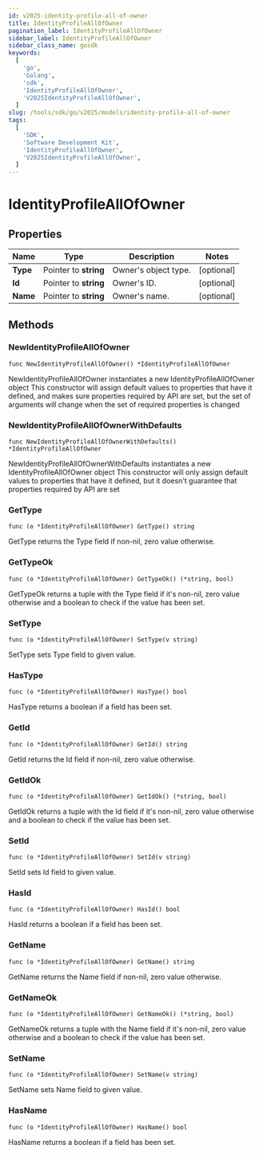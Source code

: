 ```yaml
---
id: v2025-identity-profile-all-of-owner
title: IdentityProfileAllOfOwner
pagination_label: IdentityProfileAllOfOwner
sidebar_label: IdentityProfileAllOfOwner
sidebar_class_name: gosdk
keywords:
  [
    'go',
    'Golang',
    'sdk',
    'IdentityProfileAllOfOwner',
    'V2025IdentityProfileAllOfOwner',
  ]
slug: /tools/sdk/go/v2025/models/identity-profile-all-of-owner
tags:
  [
    'SDK',
    'Software Development Kit',
    'IdentityProfileAllOfOwner',
    'V2025IdentityProfileAllOfOwner',
  ]
---
```


# IdentityProfileAllOfOwner

## Properties

| Name     | Type                  | Description          | Notes      |
| -------- | --------------------- | -------------------- | ---------- |
| **Type** | Pointer to **string** | Owner's object type. | [optional] |
| **Id**   | Pointer to **string** | Owner's ID.          | [optional] |
| **Name** | Pointer to **string** | Owner's name.        | [optional] |

## Methods

### NewIdentityProfileAllOfOwner

`func NewIdentityProfileAllOfOwner() *IdentityProfileAllOfOwner`

NewIdentityProfileAllOfOwner instantiates a new IdentityProfileAllOfOwner object This constructor will assign default values to properties that have it defined, and makes sure properties required by API are set, but the set of arguments will change when the set of required properties is changed

### NewIdentityProfileAllOfOwnerWithDefaults

`func NewIdentityProfileAllOfOwnerWithDefaults() *IdentityProfileAllOfOwner`

NewIdentityProfileAllOfOwnerWithDefaults instantiates a new IdentityProfileAllOfOwner object This constructor will only assign default values to properties that have it defined, but it doesn't guarantee that properties required by API are set

### GetType

`func (o *IdentityProfileAllOfOwner) GetType() string`

GetType returns the Type field if non-nil, zero value otherwise.

### GetTypeOk

`func (o *IdentityProfileAllOfOwner) GetTypeOk() (*string, bool)`

GetTypeOk returns a tuple with the Type field if it's non-nil, zero value otherwise and a boolean to check if the value has been set.

### SetType

`func (o *IdentityProfileAllOfOwner) SetType(v string)`

SetType sets Type field to given value.

### HasType

`func (o *IdentityProfileAllOfOwner) HasType() bool`

HasType returns a boolean if a field has been set.

### GetId

`func (o *IdentityProfileAllOfOwner) GetId() string`

GetId returns the Id field if non-nil, zero value otherwise.

### GetIdOk

`func (o *IdentityProfileAllOfOwner) GetIdOk() (*string, bool)`

GetIdOk returns a tuple with the Id field if it's non-nil, zero value otherwise and a boolean to check if the value has been set.

### SetId

`func (o *IdentityProfileAllOfOwner) SetId(v string)`

SetId sets Id field to given value.

### HasId

`func (o *IdentityProfileAllOfOwner) HasId() bool`

HasId returns a boolean if a field has been set.

### GetName

`func (o *IdentityProfileAllOfOwner) GetName() string`

GetName returns the Name field if non-nil, zero value otherwise.

### GetNameOk

`func (o *IdentityProfileAllOfOwner) GetNameOk() (*string, bool)`

GetNameOk returns a tuple with the Name field if it's non-nil, zero value otherwise and a boolean to check if the value has been set.

### SetName

`func (o *IdentityProfileAllOfOwner) SetName(v string)`

SetName sets Name field to given value.

### HasName

`func (o *IdentityProfileAllOfOwner) HasName() bool`

HasName returns a boolean if a field has been set.
